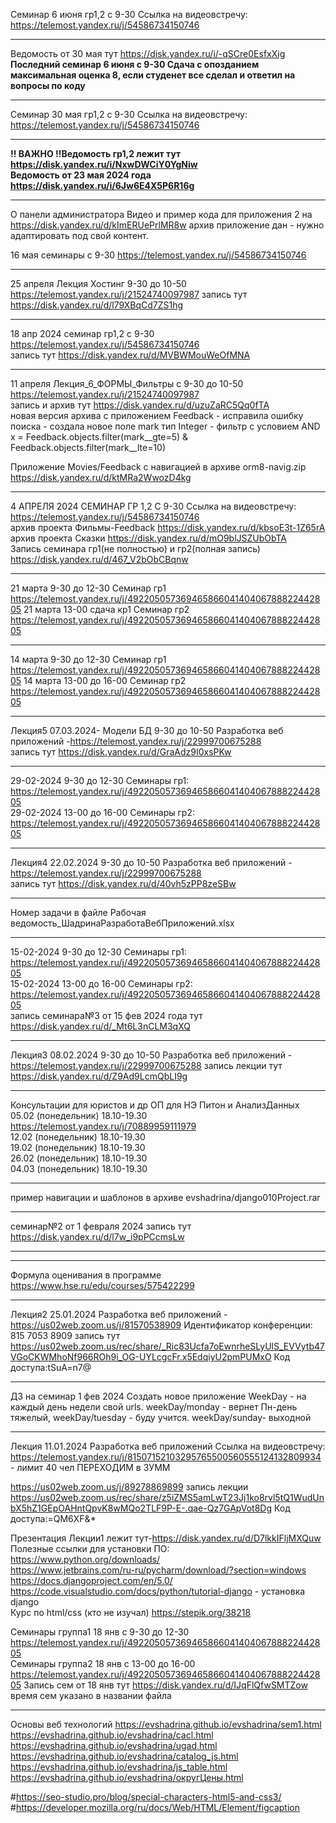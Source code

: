 Семинар 6 июня гр1,2 с 9-30 Ссылка на видеовстречу: https://telemost.yandex.ru/j/54586734150746 <br>
_________________________________________________
Ведомость от 30 мая тут https://disk.yandex.ru/i/-qSCre0EsfxXig <br>
<b>Последний семинар 6 июня с 9-30 Сдача с опозданием максимальная оценка 8, если студенет все сделал и ответил на вопросы по коду </b>
_______________________________________________________________________________________________________________________________
Семинар 30 мая гр1,2 с 9-30 Ссылка на видеовстречу: https://telemost.yandex.ru/j/54586734150746 <br>
___________________________________
<b>!! ВАЖНО !!Ведомость гр1,2 лежит тут https://disk.yandex.ru/i/NxwDWCiY0YgNiw <br>
Ведомость от 23 мая 2024 года https://disk.yandex.ru/i/6Jw6E4X5P6R16g </b> <br>
____________________________________
О панели администратора Видео и пример кода для приложения 2 на https://disk.yandex.ru/d/kImERUePrlMR8w
архив приложение дан - нужно адаптировать под свой контент.

16  мая семинары с 9-30 https://telemost.yandex.ru/j/54586734150746 <br>
_____________________________________________________________________________________________
25 апреля Лекция Хостинг 9-30 до 10-50 https://telemost.yandex.ru/j/21524740097987 запись тут https://disk.yandex.ru/d/l79XBqCd7ZS1hg
______________________________
18 апр 2024 семинар гр1,2 с 9-30 https://telemost.yandex.ru/j/54586734150746 <br>
запись тут https://disk.yandex.ru/d/MVBWMouWeOfMNA
________________________________________________________________________________
11 апреля  Лекция_6_ФОРМЫ_Фильтры с 9-30 до 10-50 https://telemost.yandex.ru/j/21524740097987 <br>
запись и архив тут https://disk.yandex.ru/d/uzuZaRC5Qq0fTA <br>
новая версия архива с приложением Feedback - исправила ошибку поиска - создала новое поле mark тип Integer - фильтр с условием AND <br>
x = Feedback.objects.filter(mark__gte=5) & Feedback.objects.filter(mark__lte=10) <br>

Приложение Movies/Feedback c навигацией в архиве orm8-navig.zip https://disk.yandex.ru/d/ktMRa2WwozD4kg 
________________________________________________________________________________________________________________________________________
4 АПРЕЛЯ 2024 СЕМИНАР ГР 1,2  С 9-30 Ссылка на видеовстречу: https://telemost.yandex.ru/j/54586734150746 <br>
архив проекта Фильмы-Feedback https://disk.yandex.ru/d/kbsoE3t-1Z65rA <br>
архив проекта Сказки https://disk.yandex.ru/d/mO9blJSZUbObTA <br>
Запись семинара гр1(не полностью) и гр2(полная запись) https://disk.yandex.ru/d/467_V2bObCBqnw
_________________________________________________________________________________________________________
21 марта 9-30 до 12-30 Семинар гр1 https://telemost.yandex.ru/j/49220505736946586604140406788822442805
21 марта 13-00  сдача кр1 Семинар гр2 https://telemost.yandex.ru/j/49220505736946586604140406788822442805
_________________________________________________
14 марта 9-30 до 12-30 Семинар гр1 https://telemost.yandex.ru/j/49220505736946586604140406788822442805
14 марта 13-00 до 16-00 Семинар гр2 https://telemost.yandex.ru/j/49220505736946586604140406788822442805
______________________________________________________
Лекция5 07.03.2024- Модели БД  9-30 до 10-50 Разработка веб приложений -https://telemost.yandex.ru/j/22999700675288 <br>
запись тут https://disk.yandex.ru/d/GraAdz9I0xsPKw
________________________________________
29-02-2024 9-30 до 12-30 Семинары гр1: https://telemost.yandex.ru/j/49220505736946586604140406788822442805 <br>
29-02-2024 13-00 до 16-00 Семинары гр2: https://telemost.yandex.ru/j/49220505736946586604140406788822442805 <br>
_______________________________________________________________________________
Лекция4 22.02.2024  9-30 до 10-50 Разработка веб приложений -https://telemost.yandex.ru/j/22999700675288 <br>
запись тут https://disk.yandex.ru/d/40vh5zPP8zeSBw
________________________________________
Номер задачи в файле Рабочая ведомость_ШадринаРазработаВебПриложений.xlsx <br>
_________________________________________________________
15-02-2024 9-30 до 12-30 Семинары гр1: https://telemost.yandex.ru/j/49220505736946586604140406788822442805 <br>
15-02-2024 13-00 до 16-00 Семинары гр2: https://telemost.yandex.ru/j/49220505736946586604140406788822442805 <br>
запись семинара№3  от 15 фев 2024 года тут https://disk.yandex.ru/d/_Mt6L3nCLM3qXQ

______________________
Лекция3 08.02.2024  9-30 до 10-50 Разработка веб приложений -https://telemost.yandex.ru/j/22999700675288
запись лекции тут https://disk.yandex.ru/d/Z9Ad9LcmQbLI9g
____________________________________
Консультации для юристов и др ОП для НЭ Питон и АнализДанных <br>
05.02 (понедельник) 18.10-19.30  https://telemost.yandex.ru/j/70889959111979 <br>
12.02 (понедельник) 18.10-19.30 <br>
19.02 (понедельник) 18.10-19.30 <br>
26.02 (понедельник) 18.10-19.30 <br>
04.03 (понедельник) 18.10-19.30 <br>


_________________________________________________________________________
пример навигации и шаблонов в архиве evshadrina/django010Project.rar
__________________
семинар№2 от 1 февраля 2024 запись тут https://disk.yandex.ru/d/l7w_i9pPCcmsLw
______________________________

_____________________________________________________________
Формула оценивания в программе https://www.hse.ru/edu/courses/575422299
__________

Лекция2 25.01.2024 Разработка веб приложений - 
https://us02web.zoom.us/j/81570538909
Идентификатор конференции: 815 7053 8909
запись тут https://us02web.zoom.us/rec/share/_Ric83Ucfa7oEwnrheSLyUlS_EVVytb47VGoCKWMhoNf966ROh9i_OG-UYLcgcFr.x5EdqiyU2pmPUMxO
Код доступа:tSuA=n7@

___________________________________
ДЗ на семинар 1 фев 2024 Создать новое приложение WeekDay - на каждый день недели свой urls. weekDay/monday -  вернет Пн-день тяжелый, weekDay/tuesday - буду учится.  weekDay/sunday- выходной
_______________________________________________________
Лекция 11.01.2024 Разработка веб приложений
Ссылка на видеовстречу: https://telemost.yandex.ru/j/81507152103295765500560555124132809934 - лимит 40 чел ПЕРЕХОДИМ в ЗУММ

https://us02web.zoom.us/j/89278869899
запись лекции https://us02web.zoom.us/rec/share/z5iZMS5amLwT23Jj1ko8rvl5tQ1WudUnbX5hZ1GEpOAHntQpvK8wMQo2TLF9P-E-.qae-Qz7GApVot8Dg
Код доступа:=QM6XF&*<br>

Презентация Лекции1 лежит тут-https://disk.yandex.ru/d/D7lkkIFljMXQuw<br>
Полезные ссылки для установки ПО: <br> 
https://www.python.org/downloads/ <br>
https://www.jetbrains.com/ru-ru/pycharm/download/?section=windows<br>
https://docs.djangoproject.com/en/5.0/<br>
https://code.visualstudio.com/docs/python/tutorial-django - установка django<br>
Курс по html/css (кто не изучал) https://stepik.org/38218

Семинары группа1 18 янв с 9-30 до 12-30  https://telemost.yandex.ru/j/49220505736946586604140406788822442805<br>
Семинары группа2 18 янв с 13-00 до 16-00 https://telemost.yandex.ru/j/49220505736946586604140406788822442805
Запись сем от 18 янв тут https://disk.yandex.ru/d/IJqFlQfwSMTZow
время сем указано в названии файла
_____________________________________________________________

Основы веб технологий
https://evshadrina.github.io/evshadrina/sem1.html
https://evshadrina.github.io/evshadrina/cacl.html
https://evshadrina.github.io/evshadrina/ugad.html
https://evshadrina.github.io/evshadrina/catalog_js.html
https://evshadrina.github.io/evshadrina/js_table.html
https://evshadrina.github.io/evshadrina/округЦены.html



#https://seo-studio.pro/blog/special-characters-html5-and-css3/
#https://developer.mozilla.org/ru/docs/Web/HTML/Element/figcaption






